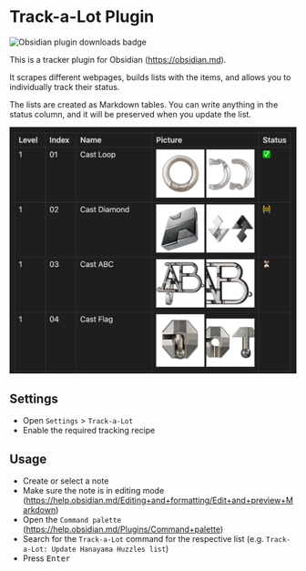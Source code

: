 # Track-a-Lot Plugin

![Obsidian plugin downloads badge](https://img.shields.io/endpoint?url=https%3A%2F%2Fscambier.xyz%2Fobsidian-endpoints%2Ftrack-a-lot.json)

This is a tracker plugin for Obsidian (https://obsidian.md).

It scrapes different webpages, builds lists with the items, and allows you to
individually track their status.

The lists are created as Markdown tables. You can write anything in the status
column, and it will be preserved when you update the list.

![screenshot](images/screenshot.png)

## Settings

- Open `Settings` > `Track-a-Lot`
- Enable the required tracking recipe

## Usage

- Create or select a note
- Make sure the note is in editing mode
  (https://help.obsidian.md/Editing+and+formatting/Edit+and+preview+Markdown)
- Open the `Command palette` (https://help.obsidian.md/Plugins/Command+palette)
- Search for the `Track-a-Lot` command for the respective list (e.g.
  `Track-a-Lot: Update Hanayama Huzzles list`)
- Press <kbd>Enter</kbd>
